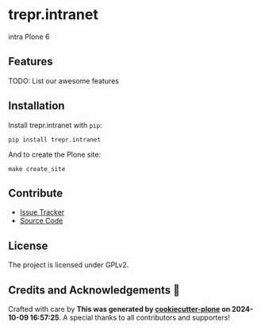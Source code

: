 # trepr.intranet

intra Plone 6

## Features

TODO: List our awesome features

## Installation

Install trepr.intranet with `pip`:

```shell
pip install trepr.intranet
```
And to create the Plone site:

```shell
make create_site
```

## Contribute

- [Issue Tracker](https://github.com/jadirj/trepr.intranet/issues)
- [Source Code](https://github.com/jadirj/trepr.intranet/)

## License

The project is licensed under GPLv2.

## Credits and Acknowledgements 🙏

Crafted with care by **This was generated by [cookiecutter-plone](https://github.com/plone/cookieplone-templates/backend_addon) on 2024-10-09 16:57:25**. A special thanks to all contributors and supporters!
